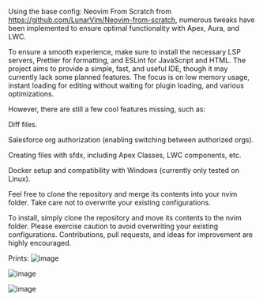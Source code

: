 

Using the base config: Neovim From Scratch from https://github.com/LunarVim/Neovim-from-scratch, numerous tweaks have been implemented to ensure optimal functionality with Apex, Aura, and LWC.

To ensure a smooth experience, make sure to install the necessary LSP servers, Prettier for formatting, and ESLint for JavaScript and HTML. The project aims to provide a simple, fast, and useful IDE, though it may currently lack some planned features. The focus is on low memory usage, instant loading for editing without waiting for plugin loading, and various optimizations.

However, there are still a few cool features missing, such as:

  Diff files.
  
  Salesforce org authorization (enabling switching between authorized orgs).
  
  Creating files with sfdx, including Apex Classes, LWC components, etc.
  
  Docker setup and compatibility with Windows (currently only tested on Linux).
  
  Feel free to clone the repository and merge its contents into your nvim folder. Take care not to overwrite your existing configurations.
  
To install, simply clone the repository and move its contents to the nvim folder. Please exercise caution to avoid overwriting your existing configurations.
Contributions, pull requests, and ideas for improvement are highly encouraged.

Prints:
![image](https://github.com/igorcguedes/SaleVim/assets/48987652/1fff4282-8969-43f3-9866-38af62fa4bfd)

![image](https://github.com/igorcguedes/SaleVim/assets/48987652/c2ab54cd-5613-4a86-afcb-51656fee9d29)

![image](https://github.com/igorcguedes/SaleVim/assets/48987652/23b3b5cb-573c-4ea8-92ff-c7f882032e79)
